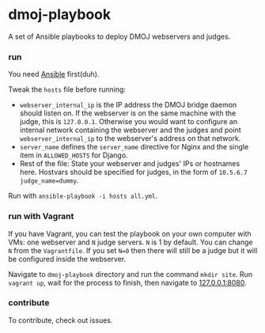 # dmoj-playbook

A set of Ansible playbooks to deploy DMOJ webservers and judges.

### run

You need [Ansible](https://docs.ansible.com/ansible/latest/installation_guide/intro_installation.html) first(duh).

Tweak the `hosts` file before running:
- `webserver_internal_ip` is the IP address the DMOJ bridge daemon should listen on. If the webserver is on the same machine with the judge, this is `127.0.0.1`. Otherwise you would want to configure an internal network containing the webserver and the judges and point `webserver_internal_ip` to the webserver's address on that network.
- `server_name` defines the `server_name` directive for Nginx and the single item in `ALLOWED_HOSTS` for Django.
- Rest of the file: State your webserver and judges' IPs or hostnames here. Hostvars should be specified for judges, in the form of `10.5.6.7 judge_name=dummy`.

Run with `ansible-playbook -i hosts all.yml`.

### run with Vagrant

If you have Vagrant, you can test the playbook on your own computer with VMs: one webserver and `N` judge servers. `N` is 1 by default. You can change `N` from the `Vagrantfile`. If you set `N=0` then there will still be a judge but it will be configured inside the webserver.

Navigate to `dmoj-playbook` directory and run the command `mkdir site`. Run `vagrant up`, wait for the process to finish, then navigate to [127.0.0.1:8080](http://127.0.0.1:8080).

### contribute

To contribute, check out issues. 

